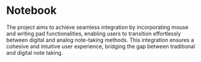 # Notebook
The project aims to achieve seamless integration by incorporating mouse and writing pad functionalities,  enabling users to transition effortlessly between digital and analog note-taking methods. This integration  ensures a cohesive and intuitive user experience, bridging the gap between traditional and digital note taking.
